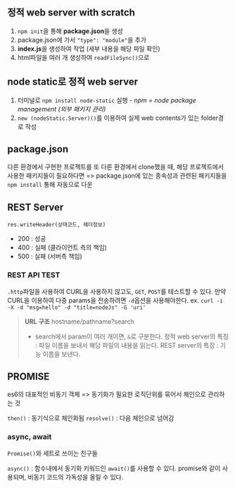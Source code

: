 ## 정적 web server with scratch
1. `npm init`을 통해 **package.json**을 생성
2. package.json에 가서 `"type": "module"`을 추가
3. **index.js**을 생성하여 작업 (세부 내용을 해당 파일 확인)
4. html파일을 여러 개 생성하여 `readFileSync()`으로 

## node static로 정적 web server
1. 터미널로 `npm install node-static` 실행
   _- npm = node package management (외부 패키지 관리)_
2. `new (nodeStatic.Server)()`를 이용하여 실제 web contents가 있는 folder경로 작성


## package.json
다른 환경에서 구현한 프로젝트를 또 다른 환경에서 clone했을 때, 해당 프로젝트에서 사용한 패키지들이 필요하다면
  => package.json에 있는 종속성과 관련된 패키지들을 `npm install` 통해 자동으로 다운 

## REST Server
`res.writeHeader(상태코드, 헤더정보)`
* 200 : 성공
* 400 : 실패 (클라이언트 측의 책임)
* 500 : 실패 (서버측 책임)

### REST API TEST
`.http`파일을 사용하여 CURL을 사용하지 않고도, `GET`, `POST`를 테스트할 수 있다.
만약 CURL을 이용하여 다중 params을 전송하려면 `-d`옵션을 사용해야한다.
  ex. `curl -i -X -d "msg=hello" -d "title=nodeJs" -G 'uri'`

> **URL 구조**
> hostname/pathname?search
>  - search에서 param이 여러 개이면, `&`로 구분한다.
> 정적 web server의 특징 : 파일 이름을 보내서 해당 파일의 내용을 읽는다.
> REST server의 특징 : 기능 이름을 보낸다.

## PROMISE
es6의 대표적인 비동기 객체
=> 동기화가 필요한 로직단위를 묶어서 체인으로 관리하는 것

`then()` : 동기식으로 체인화됨
`resolve()` : 다음 체인으로 넘어감

### async, await
`Promise()`와 세트로 쓰이는 친구들

`async()` : 함수내에서 동기화 키워드인 `await()`를 사용할 수 있다.
            promise와 같이 사용되며, 비동기 코드의 가독성을 올릴 수 있다.

